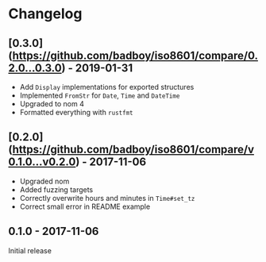 # Changelog

## [0.3.0] (https://github.com/badboy/iso8601/compare/0.2.0...0.3.0) - 2019-01-31

* Add `Display` implementations for exported structures
* Implemented `FromStr` for `Date`, `Time` and `DateTime`
* Upgraded to nom 4
* Formatted everything with `rustfmt`

## [0.2.0] (https://github.com/badboy/iso8601/compare/v0.1.0...v0.2.0) - 2017-11-06

* Upgraded nom
* Added fuzzing targets
* Correctly overwrite hours and minutes in `Time#set_tz`
* Correct small error in README example

## 0.1.0 - 2017-11-06

Initial release

